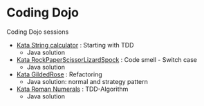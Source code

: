 # Coding Dojo

Coding Dojo sessions

- [Kata String calculator](http://www.solveet.com/exercises/Kata-String-Calculator/8) : Starting with TDD
  - Java solution
- [Kata RockPaperScissorLizardSpock](http://www.solveet.com/exercises/Kata-Piedra-Papel-Tijera-Lagarto-Spock/20) : Code smell - Switch case 
  - Java solution
- [Kata GildedRose](https://github.com/emilybache/GildedRose-Refactoring-Kata) : Refactoring 
  - Java solution: normal and strategy pattern
- [Kata Roman Numerals](http://www.solveet.com/exercises/Kata-Roman-Numerals/9) : TDD-Algorithm 
  - Java solution
